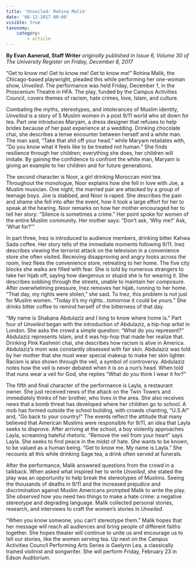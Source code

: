 ```yaml
---
title: 'Unveiled: Rohina Malik'
date: '08-12-2017 00:00'
visible: true
taxonomy:
    category:
        - article
---
```


**By Evan Aanerud, Staff Writer** _originally published in Issue 6, Volume 30 of The University Register on Friday, December 8, 2017_

“Get to know me! Get to know me! Get to know me!” Rohina Malik, the Chicago-based playwright, pleaded this while performing her one-woman show, _Unveiled_. The performance was held Friday, December 1, in the Proscenium Theatre in HFA. The play, funded by the Campus Activities Council, covers themes of racism, hate crimes, love, Islam, and culture. 

Combating the myths, stereotypes, and intolerances of Muslim identity, _Unveiled_ is a story of 5 Muslim women in a post 9/11 world who sit down for tea. Part one introduces Maryam, a dress designer that refuses to help brides because of her past experience at a wedding. Drinking chocolate chai, she describes a tense encounter between herself and a white man. The man said, “Take that shit off your head.” while Maryam retaliates with, “Do you know what it feels like to be treated not human.” She finds resilience through her children; everything she does, her children will imitate. By gaining the confidence to confront the white man, Maryam is giving an example to her children and for future generations. 

The second character is Noor, a girl drinking Moroccan mint tea. Throughout the monologue, Noor explains how she fell in love with Joe, a Muslim musician. One night, the married pair are attacked by a group of teenage boys. Joe is stabbed, and Noor is raped. She describes the pain and shame she fell into after the event, how it took a large effort for her to speak at the hearing. Noor remarks on how her mother encouraged her to tell her story: “Silence is sometimes a crime.” Her point spoke for women of the entire Muslim community. Her mother says: “Don’t ask, ‘Why me?’ Ask, ‘What for?’” 

In part three, Inez is introduced to audience members, drinking bitter Kahwa Sada coffee. Her story tells of the immediate moments following 9/11. Inez describes viewing the terrorist attack on the television in a convenience store she often visited. Receiving disapproving and angry looks across the room, Inez flees the convenience store, retreating to her home. The five city blocks she walks are filled with fear. She is told by numerous strangers to take her hijab off, saying how dangerous or stupid she is for wearing it. She describes sobbing through the streets, unable to maintain her composure. After overwhelming pressure, Inez removes her hijab, running to her home. “That day, my rights were stolen,” she said. To Inez, this problem is not just for Muslim women. “Today it’s my rights...tomorrow it could be yours.” She drinks bitter coffee to remind herself of the bitterness of that day. 

“My name is Shabana Abdulaziz and I long to know where home is.” Part four of _Unveiled_ began with the introduction of Abdulaziz, a hip-hop artist in London. She asks the crowd a simple question: “What do you represent?” Abdulaziz represents Islam, and it was hip-hop that made her realize that. Drinking Pink Kashmiri chai, she describes how racism is alive in America. Abdulaziz’s mom was constantly obsessed with fair skin. Abdulaziz was told by her mother that she must wear special makeup to make her skin lighter. Racism is also shown through the veil, a symbol of controversy. Abdulaziz notes how the veil is never debated when it is on a nun’s head. When told that nuns wear a veil for God, she replies “What do you think I wear it for?”

The fifth and final character of the performance is Layla, a restaurant owner. She just received news of the attack on the Twin Towers and immediately thinks of her brother, who lives in the area. She also receives news that a bomb threat has developed where her children go to school. A mob has formed outside the school building, with crowds chanting, “U.S.A!” and, “Go back to your country!” The events reflect the attitude that many believed that American Muslims were responsible for 9/11, an idea that Layla seeks to disprove. After arriving at the school, a boy violently approaches Layla, screaming hateful rhetoric. “Remove the veil from your heart” says Layla. She seeks to find peace in the midst of hate. She wants to be known, to be valued as a human being. “Get to know me. My name is Layla.” She recounts all this while drinking Sage tea, a drink often served at funerals. 

After the performance, Malik answered questions from the crowd in a talkback. When asked what inspired her to write _Unveiled_, she stated the play was an opportunity to help break the stereotypes of Muslims. Seeing the thousands of deaths in 9/11 and the increased prejudice and discrimination against Muslim Americans prompted Malik to write the play. She observed how you need two things to make a hate crime: a negative stereotype and degrading language. Malik collected personal stories, research, and interviews to craft the women’s stories in _Unveiled_. 

“When you know someone, you can’t stereotype them.” Malik hopes that her message will reach all audiences and bring people of different faiths together. She hopes theater will continue to unite us and encourage us to tell our stories, like the women serving tea. Up next on the Campus Activities Council Performing Arts Series is Gaelynn Lea, a classically trained violinist and songwriter. She will perform Friday, February 23 in Edson Auditorium. 


